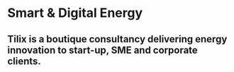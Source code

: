 # Smart & Digital Energy

## Tilix is a boutique consultancy delivering energy innovation to start-up, SME and corporate clients.
